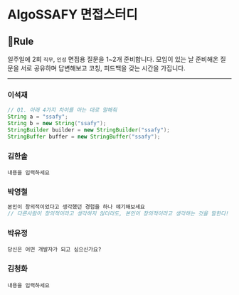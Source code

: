 # AlgoSSAFY 면접스터디

## 🤝Rule

일주일에 2회 `직무`, `인성` 면접용 질문을 1~2개 준비합니다. 모임이 있는 날 준비해온 질문을 서로 공유하며 답변해보고 코칭, 피드백을 갖는 시간을 가집니다.

<hr>

### 이석재

```java
// Q1. 아래 4가지 차이를 아는 대로 말해줘
String a = "ssafy";
String b = new String("ssafy");
StringBuilder builder = new StringBuilder("ssafy");
StringBuffer buffer = new StringBuffer("ssafy");
```

### 김한솔

```내용을 입력하세요```

### 박영철

```java
본인이 창의적이었다고 생각했던 경험을 하나 얘기해보세요
// 다른사람이 창의적이라고 생각하지 않더라도, 본인이 창의적이라고 생각하는 것을 말한다!
```

### 박유정

```당신은 어떤 개발자가 되고 싶으신가요?```

### 김청화

```내용을 입력하세요```
